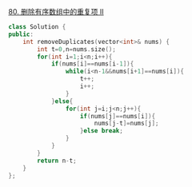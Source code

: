 [80. 删除有序数组中的重复项 II](https://leetcode.cn/problems/remove-duplicates-from-sorted-array-ii/description/)
```cpp
class Solution {
public:
    int removeDuplicates(vector<int>& nums) {
        int t=0,n=nums.size();
        for(int i=1;i<n;i++){
            if(nums[i]==nums[i-1]){
                while(i<n-1&&nums[i+1]==nums[i]){
                    t++;
                    i++;
                }
            }else{
                for(int j=i;j<n;j++){
                    if(nums[j]==nums[i]){
                        nums[j-t]=nums[j];
                    }else break;
                }
            }
        }
        return n-t;
    }
};
```